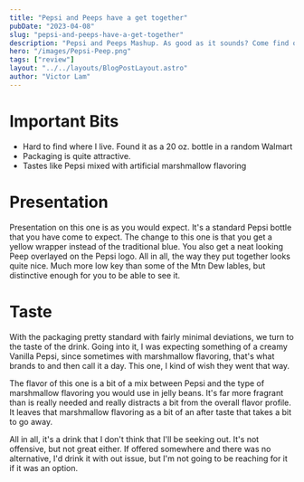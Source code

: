 ```yaml
---
title: "Pepsi and Peeps have a get together"
pubDate: "2023-04-08"
slug: "pepsi-and-peeps-have-a-get-together"
description: "Pepsi and Peeps Mashup. As good as it sounds? Come find out"
hero: "/images/Pepsi-Peep.png"
tags: ["review"]
layout: "../../layouts/BlogPostLayout.astro"
author: "Victor Lam"
---
```


# Important Bits

* Hard to find where I live. Found it as a 20 oz. bottle in a random Walmart
* Packaging is quite attractive. 
* Tastes like Pepsi mixed with artificial marshmallow flavoring

# Presentation
Presentation on this one is as you would expect. It's a standard Pepsi bottle that you have come to expect. The change to this one is that you get a yellow wrapper instead of the traditional blue. You also get a neat looking Peep overlayed on the Pepsi logo. All in all, the way they put together looks quite nice. Much more low key than some of the Mtn Dew lables, but distinctive enough for you to be able to see it. 

# Taste
With the packaging pretty standard with fairly minimal deviations, we turn to the taste of the drink. Going into it, I was expecting something of a creamy Vanilla Pepsi, since sometimes with marshmallow flavoring, that's what brands to and then call it a day. This one, I kind of wish they went that way. 

The flavor of this one is a bit of a mix between Pepsi and the type of marshmallow flavoring you would use in jelly beans. It's far more fragrant than is really needed and really distracts a bit from the overall flavor profile. It leaves that marshmallow flavoring as a bit of an after taste that takes a bit to go away. 

All in all, it's a drink that I don't think that I'll be seeking out. It's not offensive, but not great either. If offered somewhere and there was no alternative, I'd drink it with out issue, but I'm not going to be reaching for it if it was an option. 
